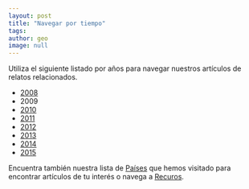 ```yaml
---
layout: post
title: "Navegar por tiempo"
tags: 
author: geo
image: null
---
```

Utiliza el siguiente listado por años para navegar nuestros artículos de relatos relacionados.

* [2008](/tag/2008)
* 2009
* [2010](/tag/2010)
* [2011](/tag/2011)
* [2012](/tag/2012)
* [2013](/tag/2013)
* [2014](/tag/2014)
* [2015](/tag/2015)

Encuentra también nuestra lista de [Países](/paises/) que hemos visitado para encontrar artículos de tu interés o navega a [Recuros](/recursos/).